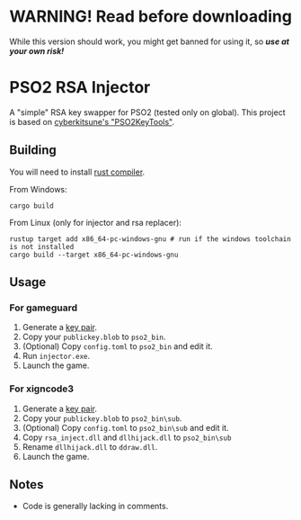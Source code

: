 # WARNING! Read before downloading

While this version should work, you might get banned for using it, so **_use at your own risk!_**

# PSO2 RSA Injector

A "simple" RSA key swapper for PSO2 (tested only on global). This project is based on [cyberkitsune's "PSO2KeyTools"](https://github.com/cyberkitsune/PSO2Proxy/tree/5355aea6edb5342a439642c892369443246c4644/tools).

## Building

You will need to install [rust compiler](https://www.rust-lang.org/tools/install).

From Windows:
```
cargo build
```

From Linux (only for injector and rsa replacer):
```
rustup target add x86_64-pc-windows-gnu # run if the windows toolchain is not installed
cargo build --target x86_64-pc-windows-gnu
```

## Usage

### For gameguard
1) Generate a [key pair](https://github.com/cyberkitsune/PSO2Proxy#your-private--public-keypair).
2) Copy your `publickey.blob` to `pso2_bin`.
3) (Optional) Copy `config.toml` to `pso2_bin` and edit it.
4) Run `injector.exe`.
5) Launch the game.

### For xigncode3
1) Generate a [key pair](https://github.com/cyberkitsune/PSO2Proxy#your-private--public-keypair).
2) Copy your `publickey.blob` to `pso2_bin\sub`.
3) (Optional) Copy `config.toml` to `pso2_bin\sub` and edit it.
4) Copy `rsa_inject.dll` and `dllhijack.dll` to `pso2_bin\sub`
5) Rename `dllhijack.dll` to `ddraw.dll`.
6) Launch the game.

## Notes

 - Code is generally lacking in comments.
